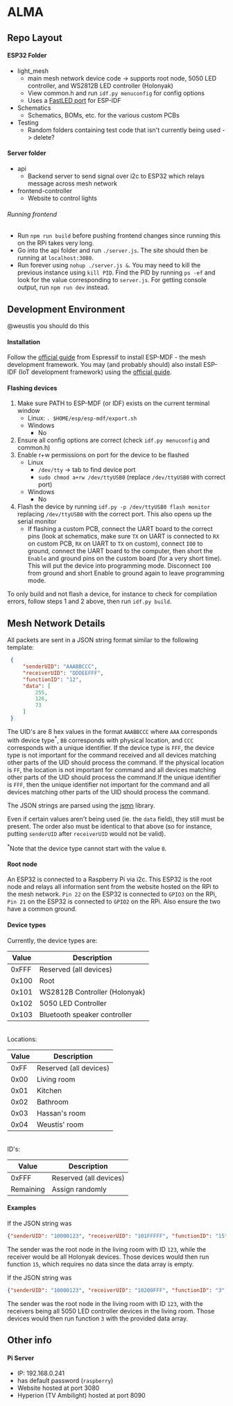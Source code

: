 # ALMA

## Repo Layout
#### ESP32 Folder
* light_mesh
    * main mesh network device code -> supports root node, 5050 LED controller, and WS2812B LED controller (Holonyak)
    * View common.h and run `idf.py menuconfig` for config options
    * Uses a [FastLED port](https://github.com/bbulkow/FastLED-idf) for ESP-IDF
* Schematics
    * Schematics, BOMs, etc. for the various custom PCBs
* Testing
    * Random folders containing test code that isn't currently being used -> delete?

#### Server folder
  * api
    * Backend server to send signal over i2c to ESP32 which relays message across mesh network
  * frontend-controller
    * Website to control lights

###### Running frontend
  * Run `npm run build` before pushing frontend changes since running this on the RPi takes very long.
  * Go into the api folder and run `./server.js`. The site should then be running at `localhost:3080`.
  * Run forever using `nohup ./server.js &`. You may need to kill the previous instance using `kill PID`. Find the PID by running `ps -ef` and look for the value corresponding to `server.js`. For getting console output, run `npm run dev` instead.

## Development Environment
@weustis you should do this

#### Installation
Follow the [official guide](https://docs.espressif.com/projects/esp-mdf/en/latest/get-started/) from Espressif to install ESP-MDF - the mesh development framework. You may (and probably should) also install ESP-IDF (IoT development framework) using the [official guide](https://docs.espressif.com/projects/esp-idf/en/latest/esp32/get-started/#installation-step-by-step).

#### Flashing devices
1. Make sure PATH to ESP-MDF (or IDF) exists on the current terminal window
    * Linux: `. $HOME/esp/esp-mdf/export.sh`
    * Windows
        * No
2. Ensure all config options are correct (check `idf.py menuconfig` and common.h)
3. Enable r+w permissions on port for the device to be flashed
    * Linux
        * `/dev/tty` -> tab to find device port
        * `sudo chmod a+rw /dev/ttyUSB0` (replace `/dev/ttyUSB0` with correct port)
    * Windows
        * No
4. Flash the device by running `idf.py -p /dev/ttyUSB0 flash monitor` replacing `/dev/ttyUSB0` with the correct port. This also opens up the serial monitor
    * If flashing a custom PCB, connect the UART board to the correct pins (look at schematics, make sure `TX` on UART is connected to `RX` on custom PCB, `RX` on UART to `TX` on custom), connect `IO0` to ground, connect the UART board to the computer, then short the `Enable` and ground pins on the custom board (for a very short time). This will put the device into programming mode. Disconnect `IO0` from ground and short Enable to ground again to leave programming mode.

To only build and not flash a device, for instance to check for compilation errors, follow steps 1 and 2 above, then run `idf.py build`.

## Mesh Network Details
All packets are sent in a JSON string format similar to the following template:

```json
 {
     "senderUID": "AAABBCCC",
     "receiverUID": "DDDEEFFF",
     "functionID": "12",
     "data": [
         255,
         126,
         73
     ]
 }
```

The UID's are 8 hex values in the format `AAABBCCC` where `AAA` corresponds with device type<sup>*</sup>, `BB` corresponds with physical location, and `CCC` corresponds with a unique identifier. If the device type is `FFF`, the device type is not important for the command received and all devices matching other parts of the UID should process the command. If the physical location is `FF`, the location is not important for command and all devices matching other parts of the UID should process the command.If the unique identifier is `FFF`, then the unique identifier not important for the command and all devices matching other parts of the UID should process the command.

The JSON strings are parsed using the [jsmn](https://github.com/zserge/jsmn) library.

Even if certain values aren't being used (ie. the `data` field), they still must be present. The order also must be identical to that above (so for instance, putting `senderUID` after `receiverUID` would not be valid).

<sup>*</sup>Note that the device type cannot start with the value `0`.

#### Root node
An ESP32 is connected to a Raspberry Pi via i2c. This ESP32 is the root node and relays all information sent from the website hosted on the RPi to the mesh network. `Pin 22` on the ESP32 is connected to `GPIO3` on the RPi, `Pin 21` on the ESP32 is connected to `GPIO2` on the RPi. Also ensure the two have a common ground.

#### Device types

Currently, the device types are:

| Value      | Description                   |
| -----------| -----------                   |
| 0xFFF      | Reserved (all devices)        |
| 0x100      | Root                          |
| 0x101      | WS2812B Controller (Holonyak) |
| 0x102      | 5050 LED Controller           |
| 0x103      | Bluetooth speaker controller  |

<br>
Locations:

| Value      | Description            |
| -----------| -----------            |
| 0xFF       | Reserved (all devices) |
| 0x00       | Living room            |
| 0x01       | Kitchen                |
| 0x02       | Bathroom               |
| 0x03       | Hassan's room          |
| 0x04       | Weustis' room          |

<br>
ID's:

| Value      | Description            |
| -----------| -----------            |
| 0xFFF      | Reserved (all devices) |
| Remaining  | Assign randomly        |


#### Examples
If the JSON string was

```json
{"senderUID": "10000123", "receiverUID": "101FFFFF", "functionID": "15", "data": []}
```

The sender was the root node in the living room with ID `123`, while the receiver would be all Holonyak devices. Those devices would then run function `15`, which requires no data since the data array is empty.


If the JSON string was

```json
{"senderUID": "10000123", "receiverUID": "10200FFF", "functionID": "3", "data": [0, 0, 255]}
```

The sender was the root node in the living room with ID `123`, with the receivers being all 5050 LED controller devices in the living room. Those devices would then run function `3` with the provided data array.


## Other info
#### Pi Server
  * IP: 192.168.0.241
  * has default password (`raspberry`)
  * Website hosted at port 3080
  * Hyperion (TV Ambilight) hosted at port 8090
